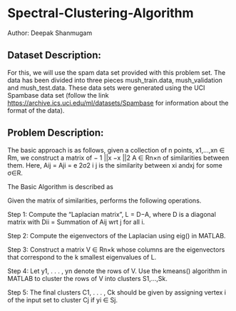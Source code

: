 # Spectral-Clustering-Algorithm

Author: Deepak Shanmugam

## Dataset Description:

For this, we will use the spam data set provided with this problem set. The data has been divided into three pieces mush_train.data, mush_validation and mush_test.data. These data sets were generated using the UCI Spambase data set (follow the link https://archive.ics.uci.edu/ml/datasets/Spambase for information about the format of the data).

## Problem Description:

The basic approach is as follows, given a collection of n points, x1,...,xn ∈ Rm, we construct a matrix of − 1 ||x −x ||2
A ∈ Rn×n of similarities between them. Here, Aij = Aji = e 2σ2 i j is the similarity between xi andxj for some σ∈R.

The Basic Algorithm is described as

Given the matrix of similarities, performs the following operations.

Step 1: Compute the “Laplacian matrix”, L = D−A, where D is a diagonal matrix with Dii = Summation of Aij wrt j for all i.

Step 2: Compute the eigenvectors of the Laplacian using eig() in MATLAB.

Step 3: Construct a matrix V ∈ Rn×k whose columns are the eigenvectors that correspond to the k smallest eigenvalues of L.

Step 4: Let y1, . . . , yn denote the rows of V. Use the kmeans() algorithm in MATLAB to cluster the rows of V into clusters S1,...,Sk.

Step 5: The final clusters C1, . . . , Ck should be given by assigning vertex i of the input set to cluster Cj if yi ∈ Sj.
